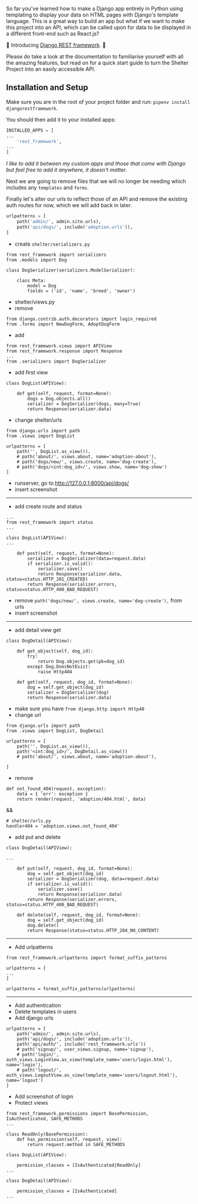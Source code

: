 So far you've learned how to make a Django app entirely in Python using templating to display your data on HTML pages with Django's template language. This is a great way to build an app but what if we want to make this project into an API, which can be called upon for data to be displayed in a different front-end such as React.js? 

📣 Introducing [Django REST framework](https://www.django-rest-framework.org/). 📣

Please do take a look at the documentation to familiarise yourself with all the amazing features, but read on for a quick start guide to turn the Shelter Project into an easily accessible API.

## Installation and Setup

Make sure you are in the root of your project folder and run: `pipenv install djangorestframework`.

You should then add it to your installed apps:

```python
INSTALLED_APPS = [
...
    'rest_framework',
...
]
```

_I like to add it between my custom apps and those that come with Django but feel free to add it anywhere, it doesn't matter._

Next we are going to remove files that we will no longer be needing which includes any `templates` and `forms`.

Finally let's alter our urls to reflect those of an API and remove the existing auth routes for now, which we will add back in later. 

```python
urlpatterns = [
    path('admin/', admin.site.urls),
    path('api/dogs/', include('adoption.urls')),
]
```
* create `shelter/serializers.py`
```
from rest_framework import serializers
from .models import Dog

class DogSerializer(serializers.ModelSerializer):

    class Meta:
        model = Dog
        fields = ('id', 'name', 'breed', 'owner')
```
* shelter/views.py
* remove 
```
from django.contrib.auth.decorators import login_required
from .forms import NewDogForm, AdoptDogForm
```
* add
```
from rest_framework.views import APIView
from rest_framework.response import Response
...
from .serializers import DogSerializer
```
* add first view
```
class DogList(APIView):

    def get(self, request, format=None):
        dogs = Dog.objects.all()
        serializer = DogSerializer(dogs, many=True)
        return Response(serializer.data)
```
* change shelter/urls
```
from django.urls import path
from .views import DogList

urlpatterns = [
    path('', DogList.as_view()),
    # path('about/', views.about, name='adoption-about'),
    # path('dogs/new/', views.create, name='dog-create'),
    # path('dogs/<int:dog_id>/', views.show, name='dog-show')
]
```
* runserver, go to http://127.0.0.1:8000/api/dogs/
* insert screenshot
***
* add create route and status
```
...
from rest_framework import status
...

class DogList(APIView):
...

    def post(self, request, format=None):
        serializer = DogSerializer(data=request.data)
        if serializer.is_valid():
            serializer.save()
            return Response(serializer.data, status=status.HTTP_201_CREATED)
        return Response(serializer.errors, status=status.HTTP_400_BAD_REQUEST)
```
* remove `path('dogs/new/', views.create, name='dog-create'),` from urls
* insert screenshot
***
* add detail view get
```
class DogDetail(APIView):

    def get_object(self, dog_id):
        try:
            return Dog.objects.get(pk=dog_id)
        except Dog.DoesNotExist:
            raise Http404

    def get(self, request, dog_id, format=None):
        dog = self.get_object(dog_id)
        serializer = DogSerializer(dog)
        return Response(serializer.data)
```
* make sure you have `from django.http import Http40`
* change url
```
from django.urls import path
from .views import DogList, DogDetail

urlpatterns = [
    path('', DogList.as_view()),
    path('<int:dog_id>/', DogDetail.as_view())
    # path('about/', views.about, name='adoption-about'),
    
]
```
* remove 
```
def not_found_404(request, exception):
    data = { 'err': exception }
    return render(request, 'adoption/404.html', data)
```
&&
```
# shelter/urls.py
handler404 = 'adoption.views.not_found_404'
```
* add put and delete
```
class DogDetail(APIView):

...

    def put(self, request, dog_id, format=None):
        dog = self.get_object(dog_id)
        serializer = DogSerializer(dog, data=request.data)
        if serializer.is_valid():
            serializer.save()
            return Response(serializer.data)
        return Response(serializer.errors, status=status.HTTP_400_BAD_REQUEST)

    def delete(self, request, dog_id, format=None):
        dog = self.get_object(dog_id)
        dog.delete()
        return Response(status=status.HTTP_204_NO_CONTENT)
```
***
* Add urlpatterns
```
from rest_framework.urlpatterns import format_suffix_patterns

urlpatterns = [
...
]

urlpatterns = format_suffix_patterns(urlpatterns)
```
***
* Add authentication
* Delete templates in users
* Add django urls
```
urlpatterns = [
    path('admin/', admin.site.urls),
    path('api/dogs/', include('adoption.urls')),
    path('api/auth/', include('rest_framework.urls'))
    # path('signup/', user_views.signup, name='signup'),
    # path('login/', auth_views.LoginView.as_view(template_name='users/login.html'), name='login'),
    # path('logout/', auth_views.LogoutView.as_view(template_name='users/logout.html'), name='logout')
]
```
* Add screenshot of login
* Protect views
```
from rest_framework.permissions import BasePermission, IsAuthenticated, SAFE_METHODS
...

class ReadOnly(BasePermission):
    def has_permission(self, request, view):
        return request.method in SAFE_METHODS

class DogList(APIView):

    permission_classes = [IsAuthenticated|ReadOnly]
...

class DogDetail(APIView):

    permission_classes = [IsAuthenticated]
...
```